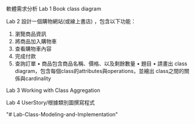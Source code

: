 軟體需求分析
Lab 1 Book class diagram

Lab 2 設計㇐個購物網站(或線上書店) ，包含以下功能：
  1. 瀏覽商品資訊
  2. 將商品加入購物車
  3. 查看購物車內容
  4. 完成付款
  5. 查詢訂單
  • 商品包含商品名稱、價格、以及剩餘數量
  • 題目
  • 請畫出 class diagram，包含每個class的attributes與operations，並繪出
  class之間的關係與cardinality

Lab 3 Working with Class Aggregation

Lab 4 UserStory/根據類別圖撰寫程式

"# Lab-Class-Modeling-and-Implementation" 
